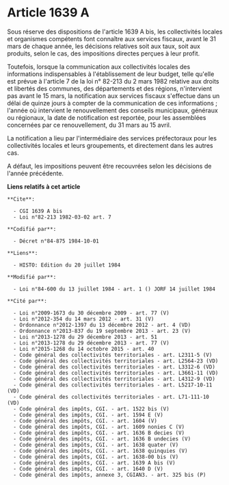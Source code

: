 # Article 1639 A

Sous réserve des dispositions de l'article 1639 A bis, les collectivités locales et organismes compétents font connaître aux
services fiscaux, avant le 31 mars de chaque année, les décisions relatives soit aux taux, soit aux produits, selon le cas,
des impositions directes perçues à leur profit.

Toutefois, lorsque la communication aux collectivités locales des informations indispensables à l'établissement de leur
budget, telle qu'elle est prévue à l'article 7 de la loi n° 82-213 du 2 mars 1982 relative aux droits et libertés des
communes, des départements et des régions, n'intervient pas avant le 15 mars, la notification aux services fiscaux s'effectue
dans un délai de quinze jours à compter de la communication de ces informations ; l'année où intervient le renouvellement des
conseils municipaux, généraux ou régionaux, la date de notification est reportée, pour les assemblées concernées par ce
renouvellement, du 31 mars au 15 avril.

La notification a lieu par l'intermédiaire des services préfectoraux pour les collectivités locales et leurs groupements, et
directement dans les autres cas.

A défaut, les impositions peuvent être recouvrées selon les décisions de l'année précédente.

**Liens relatifs à cet article**

	**Cite**:

	  - CGI 1639 A bis
	  - Loi n°82-213 1982-03-02 art. 7

	**Codifié par**:

	  - Décret n°84-875 1984-10-01

	**Liens**:

	  - HISTO: Edition du 20 juillet 1984

	**Modifié par**:

	  - Loi n°84-600 du 13 juillet 1984 - art. 1 () JORF 14 juillet 1984

	**Cité par**:

	  - Loi n°2009-1673 du 30 décembre 2009 - art. 77 (V)
	  - Loi n°2012-354 du 14 mars 2012 - art. 31 (V)
	  - Ordonnance n°2012-1397 du 13 décembre 2012 - art. 4 (VD)
	  - Ordonnance n°2013-837 du 19 septembre 2013 - art. 23 (V)
	  - Loi n°2013-1278 du 29 décembre 2013 - art. 51
	  - Loi n°2013-1278 du 29 décembre 2013 - art. 77 (V)
	  - Loi n°2015-1268 du 14 octobre 2015 - art. 40
	  - Code général des collectivités territoriales - art. L2311-5 (V)
	  - Code général des collectivités territoriales - art. L2564-23 (VD)
	  - Code général des collectivités territoriales - art. L3312-6 (VD)
	  - Code général des collectivités territoriales - art. L3661-11 (VD)
	  - Code général des collectivités territoriales - art. L4312-9 (VD)
	  - Code général des collectivités territoriales - art. L5217-10-11 (VD)
	  - Code général des collectivités territoriales - art. L71-111-10 (VD)
	  - Code général des impôts, CGI. - art. 1522 bis (V)
	  - Code général des impôts, CGI. - art. 1594 E (V)
	  - Code général des impôts, CGI. - art. 1604 (V)
	  - Code général des impôts, CGI. - art. 1609 nonies C (V)
	  - Code général des impôts, CGI. - art. 1636 B decies (V)
	  - Code général des impôts, CGI. - art. 1636 B undecies (V)
	  - Code général des impôts, CGI. - art. 1638 quater (V)
	  - Code général des impôts, CGI. - art. 1638 quinquies (V)
	  - Code général des impôts, CGI. - art. 1638-00 bis (V)
	  - Code général des impôts, CGI. - art. 1639 A bis (V)
	  - Code général des impôts, CGI. - art. 1640 D (V)
	  - Code général des impôts, annexe 3, CGIAN3. - art. 325 bis (P)

